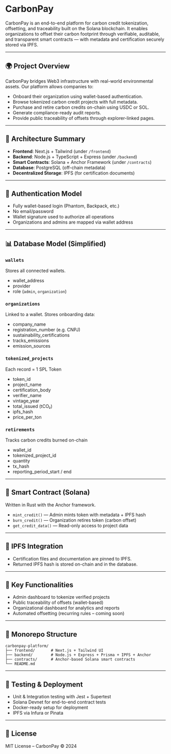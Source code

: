# CarbonPay

CarbonPay is an end-to-end platform for carbon credit tokenization, offsetting, and traceability built on the Solana blockchain. It enables organizations to offset their carbon footprint through verifiable, auditable, and transparent smart contracts — with metadata and certification securely stored via IPFS.

---

## 🌍 Project Overview

CarbonPay bridges Web3 infrastructure with real-world environmental assets. Our platform allows companies to:

- Onboard their organization using wallet-based authentication.
- Browse tokenized carbon credit projects with full metadata.
- Purchase and retire carbon credits on-chain using USDC or SOL.
- Generate compliance-ready audit reports.
- Provide public traceability of offsets through explorer-linked pages.

---

## 🧩 Architecture Summary

- **Frontend**: Next.js + Tailwind (under `/frontend`)
- **Backend**: Node.js + TypeScript + Express (under `/backend`)
- **Smart Contracts**: Solana + Anchor Framework (under `/contracts`)
- **Database**: PostgreSQL (off-chain metadata)
- **Decentralized Storage**: IPFS (for certification documents)

---

## 🔐 Authentication Model

- Fully wallet-based login (Phantom, Backpack, etc.)
- No email/password
- Wallet signature used to authorize all operations
- Organizations and admins are mapped via wallet address

---

## 📊 Database Model (Simplified)

### `wallets`
Stores all connected wallets.
- wallet_address
- provider
- role (`admin`, `organization`)

### `organizations`
Linked to a wallet. Stores onboarding data:
- company_name
- registration_number (e.g. CNPJ)
- sustainability_certifications
- tracks_emissions
- emission_sources

### `tokenized_projects`
Each record = 1 SPL Token
- token_id
- project_name
- certification_body
- verifier_name
- vintage_year
- total_issued (tCO₂)
- ipfs_hash
- price_per_ton

### `retirements`
Tracks carbon credits burned on-chain
- wallet_id
- tokenized_project_id
- quantity
- tx_hash
- reporting_period_start / end

---

## 🔗 Smart Contract (Solana)

Written in Rust with the Anchor framework.
- `mint_credit()` — Admin mints token with metadata + IPFS hash
- `burn_credit()` — Organization retires token (carbon offset)
- `get_credit_data()` — Read-only access to project data

---

## 🔄 IPFS Integration

- Certification files and documentation are pinned to IPFS.
- Returned IPFS hash is stored on-chain and in the database.

---

## 🚀 Key Functionalities

- Admin dashboard to tokenize verified projects
- Public traceability of offsets (wallet-based)
- Organizational dashboard for analytics and reports
- Automated offsetting (recurring rules – coming soon)

---

## 📂 Monorepo Structure

```
carbonpay-platform/
├── frontend/       # Next.js + Tailwind UI
├── backend/        # Node.js + Express + Prisma + IPFS + Anchor
├── contracts/      # Anchor-based Solana smart contracts
└── README.md
```

---

## 🧪 Testing & Deployment

- Unit & Integration testing with Jest + Supertest
- Solana Devnet for end-to-end contract tests
- Docker-ready setup for deployment
- IPFS via Infura or Pinata

---

## 📜 License

MIT License – CarbonPay © 2024
